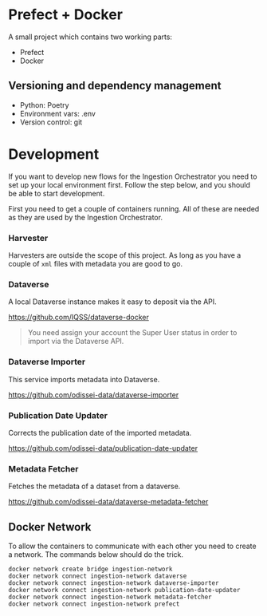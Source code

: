 # Prefect + Docker

A small project which contains two working parts:

- Prefect
- Docker

## Versioning and dependency management

- Python: Poetry
- Environment vars: .env
- Version control: git

# Development

If you want to develop new flows for the Ingestion Orchestrator you need to set
up your local environment first. Follow the step below, and you should be able
to start development.

First you need to get a couple of containers running. All of these are needed
as they are used by the Ingestion Orchestrator.

### Harvester

Harvesters are outside the scope of this project. As long as you have a couple
of `xml` files with metadata you are good to go.

### Dataverse

A local Dataverse instance makes it easy to deposit via the API.

https://github.com/IQSS/dataverse-docker

> You need assign your account the Super User status in order to import via
> the Dataverse API.

### Dataverse Importer

This service imports metadata into Dataverse.

https://github.com/odissei-data/dataverse-importer

### Publication Date Updater

Corrects the publication date of the imported metadata.

https://github.com/odissei-data/publication-date-updater

### Metadata Fetcher

Fetches the metadata of a dataset from a dataverse.

https://github.com/odissei-data/dataverse-metadata-fetcher

## Docker Network

To allow the containers to communicate with each other you need to create a
network. The commands below should do the trick.

```shell
docker network create bridge ingestion-network
docker network connect ingestion-network dataverse
docker network connect ingestion-network dataverse-importer
docker network connect ingestion-network publication-date-updater
docker network connect ingestion-network metadata-fetcher
docker network connect ingestion-network prefect
```
